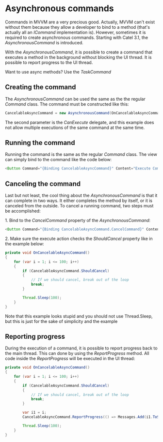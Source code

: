 # Asynchronous commands

Commands in MVVM are a very precious good. Actually, MVVM can't exist without them because they allow a developer to bind to a method (that's actually all an *ICommand* implementation is). However, sometimes it is required to create asynchronous commands. Starting with Catel 3.1, the *AsynchronousCommand* is introduced.

With the *AsynchronousCommand*, it is possible to create a command that executes a method in the background without blocking the UI thread. It is possible to report progress to the UI thread.

Want to use async methods? Use the *TaskCommand*

## Creating the command

The *AsynchronousCommand* can be used the same as the the regular *Command* class. The command must be constructed like this:

``` {.java data-syntaxhighlighter-params="brush: java; gutter: false; theme: Confluence" data-theme="Confluence" style="brush: java; gutter: false; theme: Confluence"}
CancelableAsyncCommand = new AsynchronousCommand(OnCancelableAsyncCommand, () => !CancelableAsyncCommand.IsExecuting);
```

The second parameter is the *CanExecute* delegate, and this example does not allow multiple executions of the same command at the same time.

## Running the command

Running the command is the same as the regular *Command* class. The view can simply bind to the command like the code below:

``` {.java data-syntaxhighlighter-params="brush: java; gutter: false; theme: Confluence" data-theme="Confluence" style="brush: java; gutter: false; theme: Confluence"}
<Button Command="{Binding CancelableAsyncCommand}" Content="Execute Command" />
```

## Canceling the command

Last but not least, the cool thing about the *AsynchronousCommand* is that it can complete in two ways. It either completes the method by itself, or it is canceled from the outside. To cancel a running command, two steps must be accomplished:

1. Bind to the *CancelCommand* property of the *AsynchronousCommand*:

``` {.java data-syntaxhighlighter-params="brush: java; gutter: false; theme: Confluence" data-theme="Confluence" style="brush: java; gutter: false; theme: Confluence"}
<Button Command="{Binding CancelableAsyncCommand.CancelCommand}" Content="Cancel Command" />
```

2. Make sure the execute action checks the *ShouldCancel* property like in the example below:

``` {.java data-syntaxhighlighter-params="brush: java; gutter: false; theme: Confluence" data-theme="Confluence" style="brush: java; gutter: false; theme: Confluence"}
private void OnCancelableAsyncCommand()
{
    for (var i = 1; i <= 100; i++)
    {
        if (CancelableAsyncCommand.ShouldCancel)
        {
            // If we should cancel, break out of the loop
            break;
        }

        Thread.Sleep(100);
    }
}
```

Note that this example looks stupid and you should not use Thread.Sleep, but this is just for the sake of simplicity and the example

## Reporting progress

During the execution of a command, it is possible to report progress back to the main thread. This can done by using the *ReportProgress* method. All code inside the *ReportProgress* will be executed in the UI thread:

``` {.java data-syntaxhighlighter-params="brush: java; gutter: false; theme: Confluence" data-theme="Confluence" style="brush: java; gutter: false; theme: Confluence"}
private void OnCancelableAsyncCommand()
{
    for (var i = 1; i <= 100; i++)
    {
        if (CancelableAsyncCommand.ShouldCancel)
        {
            // If we should cancel, break out of the loop
            break;
        }

        var i1 = i;
        CancelableAsyncCommand.ReportProgress(() => Messages.Add(i1.ToString(CultureInfo.InvariantCulture)));

        Thread.Sleep(100);
    }
}
```
